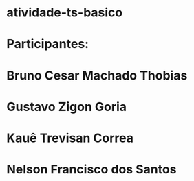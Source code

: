 # atividade-ts-basico
# Participantes:
# Bruno Cesar Machado Thobias
# Gustavo Zigon Goria
# Kauê Trevisan Correa
# Nelson Francisco dos Santos